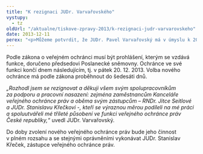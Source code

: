 ```yaml
---
title: "K rezignaci JUDr. Varvařovského"
vystupy:
  - tz
oldUrl: "/aktualne/tiskove-zpravy-2013/k-rezignaci-judr-varvarovskeho"
date: 2013-12-11
perex: "<p>Můžeme potvrdit, že JUDr. Pavel Varvařovský má v úmyslu k 20. prosinci tohoto roku rezignovat na funkci veřejného ochránce práv. Rozhodl se, že důvody tohoto kroku nebude uvádět.</p>"
---
```


<!-- imported from the old website -->

<p>Podle zákona o veřejném ochránci musí být prohlášení, kterým se vzdává funkce, doručeno předsedovi Poslanecké sněmovny. Ochránce ve své funkci končí dnem následujícím, tj. v pátek 20. 12. 2013. Volba nového ochránce má podle zákona proběhnout do šedesáti dnů.</p><p><em>„Rozhodl jsem se rezignovat a děkuji všem svým spolupracovníkům za podporu a pracovní nasazení: zejména zaměstnancům Kan<img src="typo3/clear.gif" class="t3-TCEforms-reqImg" name="req_tt_news_NEW52a86353cee55_bodytext" alt="" />celáře veřejného ochránce práv a oběma svým zástupcům – RNDr. Jitce Seitlové a JUDr. Stanislavu Křečkovi -, kteří se výraznou měrou podíleli na mé práci a spoluutvářeli mé tříleté působení ve funkci veřejného ochránce práv České republiky,“</em> uvedl JUDr. Varvařovský.</p><p>Do doby zvolení nového veřejného ochránce práv bude jeho činnost v plném rozsahu a se stejnými oprávněními vykonávat JUDr. Stanislav Křeček, zástupce veřejného ochránce práv.</p>

